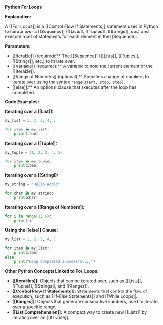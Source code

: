 **Python For Loops**

**Explanation:**

A [[For Loops]] is a [[Control Flow If Statements]] statement used in Python to iterate over a [[Sequence]] ([[Lists]], [[Tuples]], [[Strings]], etc.) and execute a set of statements for each element in the [[Sequence]].

**Parameters:**

* [[Iterable]] (required):** The [[Sequence]] ([[Lists]], [[Tuples]], [[Strings]], etc.) to iterate over.
* [[Variable]] (required):** A variable to hold the current element of the [[Iterable]].
* [[Range of Numbers]] (optional):** Specifies a range of numbers to iterate over using the syntax `range(start, stop, step)`.
* [[else]]:** An optional clause that executes after the loop has completed.

**Code Examples:**

**Iterating over a [[List]]:**

```python
my_list = 1, 2, 3, 4, 5

for item in my_list:
    print(item)
```

**Iterating over a [[Tuple]]:**

```python
my_tuple = (1, 2, 3, 4, 5)

for item in my_tuple:
    print(item)
```

**Iterating over a [[String]]:**

```python
my_string = "Hello World"

for char in my_string:
    print(char)
```

**Iterating over a [[Range of Numbers]]:**

```python
for i in range(1, 6):
    print(i)
```

**Using the [[else]] Clause:**

```python
my_list = 1, 2, 3, 4, 5

for item in my_list:
    print(item)
else:
    print("Loop completed successfully.")
```

**Other Python Concepts Linked to For_Loops:**

* **[[Iterables]]:** Objects that can be iterated over, such as [[Lists]], [[Tuples]], [[Strings]], and [[Ranges]].
* **[[Control Flow If Statements]]:** Statements that control the flow of execution, such as [[If-Else Statements]] and [[While Loops]].
* **[[Ranges]]:** Objects that generate consecutive numbers, used to iterate over a specific range.
* **[[List Comprehension]]:** A compact way to create new [[Lists]] by iterating over an [[Iterable]].